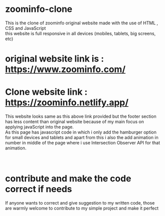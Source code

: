 # zoominfo-clone
This is the clone of zoominfo original website made with the use of HTML , CSS and JavaScript 
<br>
this website is full responsive in all devices (mobiles, tablets, big screens, etc)

# original website link is : https://www.zoominfo.com/
# Clone website link : https://zoominfo.netlify.app/

This website looks same as this above link provided but the footer section has less content than original website because of my main focus on applying javaScript into the page. 
<br>
As this page has javascript code in which i only add the hamburger option for small devices and tablets and apart from this i also the add animation in number in middle of the page where i use Intersection Observer API for that animation.
<br>
<br>
<br>

# contribute and make the code correct if needs 
 If anyone wants to correct and give suggestion to my written code, those are warmly welcome to contribute to my simple project and make it perfect 